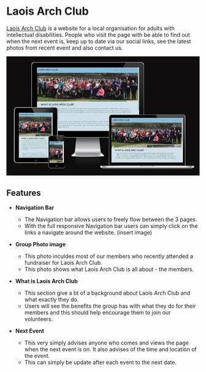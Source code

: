 # Laois Arch Club

[Laois Arch Club](https://conal2023.github.io/LaoisArchClub/) is a website for a local organisation for adults with intellectual disabilities. People who visit the page with be able to find out when the next event is, keep up to date via our social links, see the latest photos from recent event and also contact us.

![Responsive webpage on different screens](/assets/images/AmIResponsive.JPG)

## Features

- __Navigation Bar__

  - The Navigation bar allows users to freely flow between the 3 pages. 
  - With the full responsive Navigation bar users can simply click on the links a navigate around the website.
(insert image)

- __Group Photo image__
 
  - This photo inculdes most of our members who recently attended a fundraiser for Laois Arch Club.
  - This photo shows what Laois Arch Club is all about - the members.

- __What is Laois Arch Club__

  - This section give a bt of a background about Laois Arch Club and what exactly they do.
  - Users will see the benefits the group has with what they do for their members and this should help encourage them to join our volunteers. 

- __Next Event__
  
  - This very simply advises anyone who comes and views the page when the next event is on. It also advises of the time and location of the event. 
  - This can simply be update after each event to the next date. 
